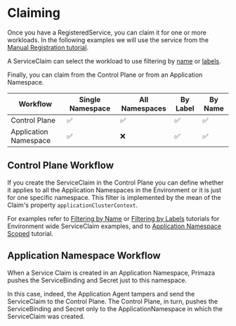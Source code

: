 # Claiming

Once you have a RegisteredService, you can claim it for one or more workloads.
In the following examples we will use the service from the [Manual Registration tutorial](../discovery/manual-registration.md).

A ServiceClaim can select the workload to use filtering by [name](./application-name.md) or [labels](./labels.md).

Finally, you can claim from the Control Plane or from an Application Namespace.

| Workflow              | Single Namespace | All Namespaces | By Label | By Name |
|-----------------------|------------------|----------------|----------|---------|
| Control Plane         | ✅               | ✅             | ✅       | ✅      |
| Application Namespace | ✅               | ❌             | ✅       | ✅      |


## Control Plane Workflow

If you create the ServiceClaim in the Control Plane you can define whether it applies to all the Application Namespaces in the Environment or it is just for one specific namespace.
This filter is implemented by the mean of the Claim's property `applicationClusterContext`.

For examples refer to [Filtering by Name](./filtering-by-name.md) or [Filtering by Labels](./filtering-by-labels.md) tutorials for Environment wide ServiceClaim examples, and to [Application Namespace Scoped](./application-namespace-scoped.md) tutorial.

## Application Namespace Workflow

When a Service Claim is created in an Application Namespace, Primaza pushes the ServiceBinding and Secret just to this namespace.

In this case, indeed, the Application Agent tampers and send the ServiceClaim to the Control Plane.
The Control Plane, in turn, pushes the ServiceBinding and Secret only to the ApplicationNamespace in which the ServiceClaim was created.

